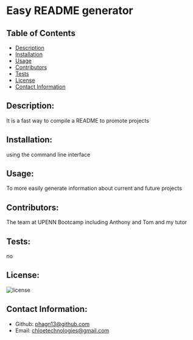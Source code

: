 # Easy README generator
## Table of Contents
- [Description](#description)
- [Installation](#installation)
- [Usage](#usage)
- [Contributors](#contributors)
- [Tests](#tests)
- [License](#license)
- [Contact Information](#contact-information)

## Description:
It is a fast way to compile a README to promote projects
## Installation:
using the command line interface
## Usage:
To more easily generate information about current and future projects
## Contributors:
The team at UPENN Bootcamp including Anthony and Tom and my tutor
## Tests:
no
## License:
![license](https://img.shields.io/badge/license-MIT-blue.svg)
## Contact Information:
- Github: [phagn13@github.com](https://github.com/phagn13@github.com)
- Email: [chloetechnologies@gmail.com](user@email.com)